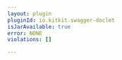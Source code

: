 ```yaml
---
layout: plugin
pluginId: io.kitkit.swagger-doclet
isJarAvailable: true
error: NONE
violations: []

---
```

